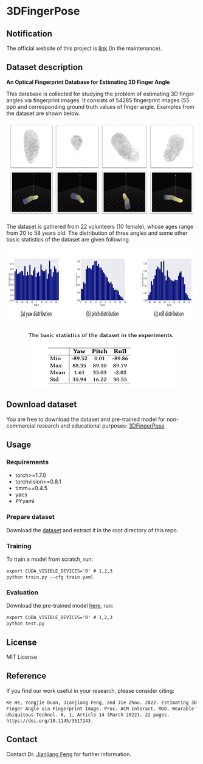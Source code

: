 # 3DFingerPose
## **Notification**
The official website of this project is [link](http://ivg.au.tsinghua.edu.cn/data.php) (in the maintenance).

## Dataset description

**An Optical Fingerprint Database for Estimating 3D Finger Angle**

This database is collected for studying the problem of estimating 3D finger angles via fingerprint images. It consists of 54285 fingerprint images (55 ppi) and corresponding ground truth values of finger angle. Examples from the dataset are shown below.

<p align="center">
  <img src="./gh_images/examples.png" width="500" height="250">
</p>

The dataset is gathered from 22 volunteers (10 female), whose ages range from 20 to 58 years old. The distribution of three angles and some other basic statistics of the dataset are given following.

<p align="center">
  <img src="./gh_images/distribution.png" width="800" height="200">
</p>

<p align="center">
  <img src="./gh_images/statistics.png" width="400" height="150">
</p>

## Download dataset

You are free to download the dataset and pre-trained model for non-commercial research and educational purposes: [3DFingerPose](https://cloud.tsinghua.edu.cn/d/92693b65055f4175bd71/)

##  Usage 
### Requirements
- torch>=1.7.0
- torchvision>=0.8.1
- timm==0.4.5
- yacs
- PYyaml

### Prepare dataset 
Download the [dataset](https://cloud.tsinghua.edu.cn/d/92693b65055f4175bd71/) and extract it in the root directory of this repo.

### Training
To train a model from scratch, run:
```
export CUDA_VISIBLE_DEVICES='0' # 1,2,3 
python train.py --cfg train.yaml
```
### Evaluation
Download the pre-trained model [here](https://cloud.tsinghua.edu.cn/d/92693b65055f4175bd71/), run: 
```
export CUDA_VISIBLE_DEVICES='0' # 1,2,3 
python test.py
```

## License
MIT License

## Reference
If you find our work useful in your research, please consider citing:
```
Ke He, Yongjie Duan, Jianjiang Feng, and Jie Zhou. 2022. Estimating 3D Finger Angle via Fingerprint Image. Proc. ACM Interact. Mob. Wearable Ubiquitous Technol. 6, 1, Article 14 (March 2022), 22 pages. https://doi.org/10.1145/3517243
```

## Contact

Contact Dr. [Jianjiang Feng](https://www.au.tsinghua.edu.cn/info/1078/1628.htm) for further information.

